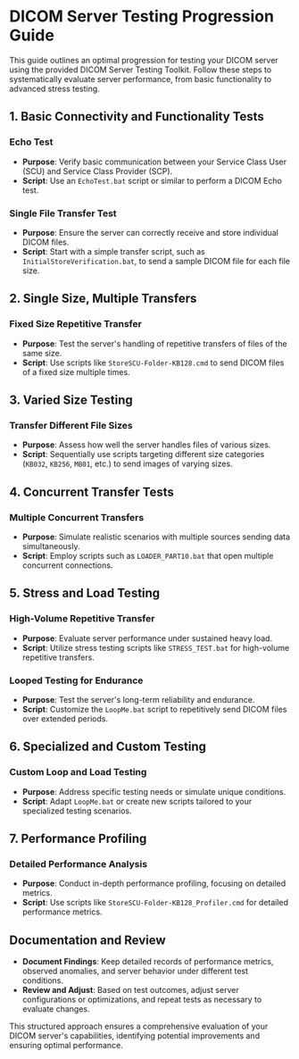 # DICOM Server Testing Progression Guide

This guide outlines an optimal progression for testing your DICOM server using the provided DICOM Server Testing Toolkit. Follow these steps to systematically evaluate server performance, from basic functionality to advanced stress testing.

## 1. Basic Connectivity and Functionality Tests

### Echo Test
- **Purpose**: Verify basic communication between your Service Class User (SCU) and Service Class Provider (SCP).
- **Script**: Use an `EchoTest.bat` script or similar to perform a DICOM Echo test.

### Single File Transfer Test
- **Purpose**: Ensure the server can correctly receive and store individual DICOM files.
- **Script**: Start with a simple transfer script, such as `InitialStoreVerification.bat`, to send a sample DICOM file for each file size.

## 2. Single Size, Multiple Transfers

### Fixed Size Repetitive Transfer
- **Purpose**: Test the server's handling of repetitive transfers of files of the same size.
- **Script**: Use scripts like `StoreSCU-Folder-KB128.cmd` to send DICOM files of a fixed size multiple times.

## 3. Varied Size Testing

### Transfer Different File Sizes
- **Purpose**: Assess how well the server handles files of various sizes.
- **Script**: Sequentially use scripts targeting different size categories (`KB032`, `KB256`, `MB01`, etc.) to send images of varying sizes.

## 4. Concurrent Transfer Tests

### Multiple Concurrent Transfers
- **Purpose**: Simulate realistic scenarios with multiple sources sending data simultaneously.
- **Script**: Employ scripts such as `LOADER_PART10.bat` that open multiple concurrent connections.

## 5. Stress and Load Testing

### High-Volume Repetitive Transfer
- **Purpose**: Evaluate server performance under sustained heavy load.
- **Script**: Utilize stress testing scripts like `STRESS_TEST.bat` for high-volume repetitive transfers.

### Looped Testing for Endurance
- **Purpose**: Test the server's long-term reliability and endurance.
- **Script**: Customize the `LoopMe.bat` script to repetitively send DICOM files over extended periods.

## 6. Specialized and Custom Testing

### Custom Loop and Load Testing
- **Purpose**: Address specific testing needs or simulate unique conditions.
- **Script**: Adapt `LoopMe.bat` or create new scripts tailored to your specialized testing scenarios.

## 7. Performance Profiling

### Detailed Performance Analysis
- **Purpose**: Conduct in-depth performance profiling, focusing on detailed metrics.
- **Script**: Use scripts like `StoreSCU-Folder-KB128_Profiler.cmd` for detailed performance metrics.

## Documentation and Review

- **Document Findings**: Keep detailed records of performance metrics, observed anomalies, and server behavior under different test conditions.
- **Review and Adjust**: Based on test outcomes, adjust server configurations or optimizations, and repeat tests as necessary to evaluate changes.

This structured approach ensures a comprehensive evaluation of your DICOM server's capabilities, identifying potential improvements and ensuring optimal performance.
